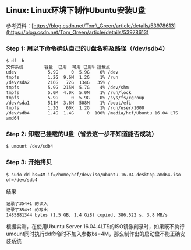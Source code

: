 ## Linux: Linux环境下制作Ubuntu安装U盘

参考资料：[https://blog.csdn.net/Tom\_Green/article/details/53978613](https://blog.csdn.net/Tom_Green/article/details/53978613)

### Step 1: 用以下命令确认自己的U盘名称及路径（/dev/sdb4）
```shell
$ df -h
文件系统        容量  已用  可用 已用% 挂载点
udev            5.9G     0  5.9G    0% /dev
tmpfs           1.2G  9.6M  1.2G    1% /run
/dev/sda2       216G   72G  134G   35% /
tmpfs           5.9G  215M  5.7G    4% /dev/shm
tmpfs           5.0M  4.0K  5.0M    1% /run/lock
tmpfs           5.9G     0  5.9G    0% /sys/fs/cgroup
/dev/sda1       511M  3.6M  508M    1% /boot/efi
tmpfs           1.2G   60K  1.2G    1% /run/user/1000
/dev/sdb4       1.4G  1.4G     0  100% /media/hcf/Ubuntu 16.04 LTS amd64
```

### Step 2: 卸载已挂载的U盘（省去这一步不知道能否成功）
```shell
$ umount /dev/sdb4
```

### Step 3: 开始拷贝
```shell
$ sudo dd bs=4M if=/home/hcf/dev/iso/ubuntu-16.04-desktop-amd64.iso of=/dev/sdb4
```

结果
```shell 
记录了354+1 的读入
记录了354+1 的写出
1485881344 bytes (1.5 GB, 1.4 GiB) copied, 386.522 s, 3.8 MB/s
```

根据实测，在使用Ubuntu Server 16.04.4LTS的ISO镜像刻录时，如果既不执行umount同时执行dd命令时不加入参数bs=4M，那么制作出的启动盘不能正确安装系统

